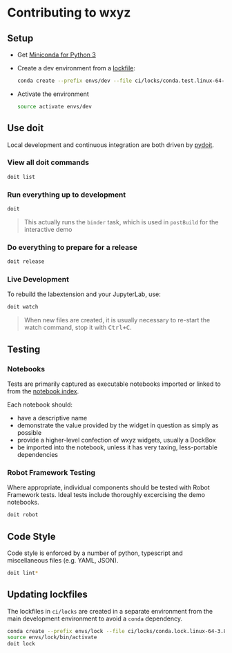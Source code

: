 # Contributing to wxyz

## Setup

- Get [Miniconda for Python 3](https://repo.anaconda.com/miniconda/)
- Create a dev environment from a [lockfile](./ci/locks):

  ```bash
  conda create --prefix envs/dev --file ci/locks/conda.test.linux-64-3.8-2.2.lock
  ```

- Activate the environment

  ```bash
  source activate envs/dev
  ```

## Use doit

Local development and continuous integration are both driven by [pydoit](https://pydoit.org/contents.html).

### View all doit commands

```bash
doit list
```

### Run everything up to development

```bash
doit
```

> This actually runs the `binder` task, which is used in `postBuild` for the
> interactive demo

### Do everything to prepare for a release

```bash
doit release
```

### Live Development

To rebuild the labextension and your JupyterLab, use:

```bash
doit watch
```

> When new files are created, it is usually necessary to re-start the watch command,
> stop it with <kbd>Ctrl+C</kbd>.

## Testing

### Notebooks

Tests are primarily captured as executable notebooks imported or linked to from
the [notebook index](src/py/wxyz_notebooks/src/wxyz/notebooks/index.ipynb).

Each notebook should:

- have a descriptive name
- demonstrate the value provided by the widget in question as simply as possible
- provide a higher-level confection of wxyz widgets, usually a DockBox
- be imported into the notebook, unless it has very taxing, less-portable dependencies

### Robot Framework Testing

Where appropriate, individual components should be tested with Robot Framework
tests. Ideal tests include thoroughly excercising the demo notebooks.

```bash
doit robot
```

## Code Style

Code style is enforced by a number of python, typescript and miscellaneous files
(e.g. YAML, JSON).

```bash
doit lint*
```

## Updating lockfiles

The lockfiles in `ci/locks` are created in a separate environment from the main
development environment to avoid a `conda` dependency.

```bash
conda create --prefix envs/lock --file ci/locks/conda.lock.linux-64-3.8-.lock
source envs/lock/bin/activate
doit lock
```
